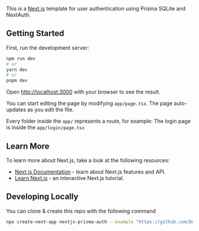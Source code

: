 This is a [Next.js](https://nextjs.org/) template for user authentication using Prisma SQLite and NextAuth.

## Getting Started

First, run the development server:

```bash
npm run dev
# or
yarn dev
# or
pnpm dev
```

Open [http://localhost:3000](http://localhost:3000) with your browser to see the result.

You can start editing the page by modifying `app/page.tsx`. The page auto-updates as you edit the file.

Every folder inside the `app/` represents a route, for example: The login page is inside the `app/login/page.tsx`

## Learn More

To learn more about Next.js, take a look at the following resources:

- [Next.js Documentation](https://nextjs.org/docs) - learn about Next.js features and API.
- [Learn Next.js](https://nextjs.org/learn) - an interactive Next.js tutorial.

## Developing Locally

You can clone & create this repo with the following command

```bash
npx create-next-app nextjs-prisma-auth --example "https://github.com/Dutrak/nextjs-sqlite-auth-template"
```
